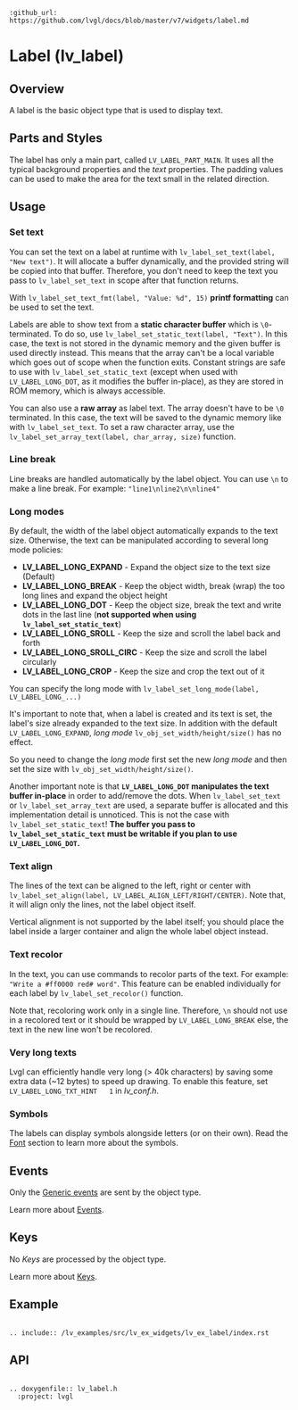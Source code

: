 ```eval_rst
:github_url: https://github.com/lvgl/docs/blob/master/v7/widgets/label.md
```
# Label (lv_label)

## Overview
A label is the basic object type that is used to display text. 

## Parts and Styles
The label has only a main part, called `LV_LABEL_PART_MAIN`. It uses all the typical background properties and the *text* properties. 
The padding values can be used to make the area for the text small in the related direction.

## Usage

### Set text
You can set the text on a label at runtime with `lv_label_set_text(label, "New text")`. 
It will allocate a buffer dynamically, and the provided string will be copied into that buffer. 
Therefore, you don't need to keep the text you pass to `lv_label_set_text` in scope after that function returns.

With `lv_label_set_text_fmt(label, "Value: %d", 15)` **printf formatting** can be used to set the text.

Labels are able to show text from a **static character buffer** which is `\0`-terminated. 
To do so, use `lv_label_set_static_text(label, "Text")`. 
In this case, the text is not stored in the dynamic memory and the given buffer is used directly instead. 
This means that the array can't be a local variable which goes out of scope when the function exits. 
Constant strings are safe to use with `lv_label_set_static_text` (except when used with `LV_LABEL_LONG_DOT`, as it modifies the buffer in-place), as they are stored in ROM memory, which is always accessible.

You can also use a **raw array** as label text. 
The array doesn't have to be `\0` terminated. 
In this case, the text will be saved to the dynamic memory like with `lv_label_set_text`. 
To set a raw character array, use the `lv_label_set_array_text(label, char_array, size)` function.


### Line break

Line breaks are handled automatically by the label object. You can use `\n` to make a line break. For example: `"line1\nline2\n\nline4"`

### Long modes
By default, the width of the label object automatically expands to the text size. Otherwise, the text can be manipulated according to several long mode policies:

* **LV_LABEL_LONG_EXPAND** - Expand the object size to the text size (Default)
* **LV_LABEL_LONG_BREAK** - Keep the object width, break (wrap) the too long lines and expand the object height
* **LV_LABEL_LONG_DOT** - Keep the object size, break the text and write dots in the last line (**not supported when using `lv_label_set_static_text`**)
* **LV_LABEL_LONG_SROLL** - Keep the size and scroll the label back and forth
* **LV_LABEL_LONG_SROLL_CIRC** - Keep the size and scroll the label circularly
* **LV_LABEL_LONG_CROP** - Keep the size and crop the text out of it

You can specify the long mode with `lv_label_set_long_mode(label, LV_LABEL_LONG_...)`

It's important to note that, when a label is created and its text is set, the label's size already expanded to the text size. 
In addition with the default `LV_LABEL_LONG_EXPAND`, *long mode* `lv_obj_set_width/height/size()` has no effect.

So you need to change the *long mode* first set the new *long mode* and then set the size with  `lv_obj_set_width/height/size()`.

Another important note is that **`LV_LABEL_LONG_DOT` manipulates the text buffer in-place** in order to add/remove the dots. 
When `lv_label_set_text` or `lv_label_set_array_text` are used, a separate buffer is allocated and this implementation detail is unnoticed. 
This is not the case with `lv_label_set_static_text`! **The buffer you pass to `lv_label_set_static_text` must be writable if you plan to use `LV_LABEL_LONG_DOT`.**

### Text align

The lines of the text can be aligned to the left, right or center with `lv_label_set_align(label, LV_LABEL_ALIGN_LEFT/RIGHT/CENTER)`. Note that, it will align only the lines, not the label object itself.

Vertical alignment is not supported by the label itself; you should place the label inside a larger container and align the whole label object instead.

### Text recolor
In the text, you can use commands to recolor parts of the text. For example: `"Write a #ff0000 red# word"`. 
This feature can be enabled individually for each label by `lv_label_set_recolor()` function. 

Note that, recoloring work only in a single line. Therefore, `\n` should not use in a recolored text or it should be wrapped by `LV_LABEL_LONG_BREAK` else, the text in the new line won't be recolored.

### Very long texts

Lvgl can efficiently handle very long (> 40k characters) by saving some extra data (~12 bytes) to speed up drawing. To enable this feature, set `LV_LABEL_LONG_TXT_HINT   1` in *lv_conf.h*.

### Symbols
The labels can display symbols alongside letters (or on their own). Read the [Font](/overview/font) section to learn more about the symbols.

## Events
Only the [Generic events](/overview/event.html#generic-events) are sent by the object type.

Learn more about [Events](/overview/event).

## Keys
No *Keys* are processed by the object type.

Learn more about [Keys](/overview/indev).

## Example

```eval_rst

.. include:: /lv_examples/src/lv_ex_widgets/lv_ex_label/index.rst

```

## API 

```eval_rst

.. doxygenfile:: lv_label.h
  :project: lvgl
        
```

